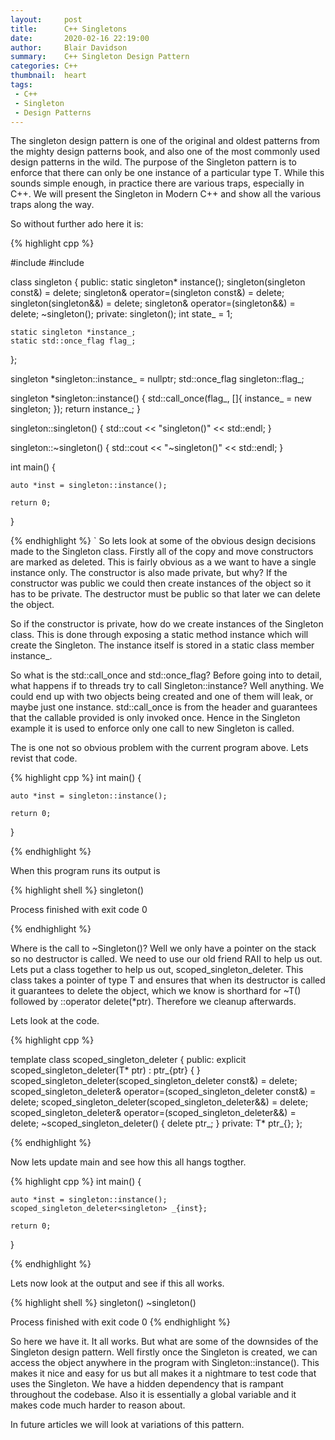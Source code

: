 ```yaml
---
layout:     post
title:      C++ Singletons
date:       2020-02-16 22:19:00
author:     Blair Davidson
summary:    C++ Singleton Design Pattern
categories: C++
thumbnail:  heart
tags:
 - C++
 - Singleton
 - Design Patterns
---
```

The singleton design pattern is one of the original and oldest patterns from the mighty design patterns book, and also one of the
most commonly used design patterns in the wild. The purpose of the Singleton pattern is to enforce that there can only
be one instance of a particular type T. While this sounds simple enough, in practice there are various traps, especially
in C++. We will present the Singleton in Modern C++ and show all the various traps along the way.

So without further ado here it is:

{% highlight cpp %}

#include <iostream>
#include <mutex>

class singleton {
public:
    static singleton* instance();
    singleton(singleton const&) = delete;
    singleton& operator=(singleton const&) = delete;
    singleton(singleton&&) = delete;
    singleton& operator=(singleton&&) = delete;
    ~singleton();
private:
    singleton();
    int state_ = 1;

    static singleton *instance_;
    static std::once_flag flag_;
};

singleton *singleton::instance_ = nullptr;
std::once_flag singleton::flag_;

singleton *singleton::instance() {
    std::call_once(flag_, []{
        instance_ = new singleton;
    });
    return instance_;
}

singleton::singleton() {
    std::cout << "singleton()" << std::endl;
}

singleton::~singleton() {
    std::cout << "~singleton()" << std::endl;
}

int main() {

    auto *inst = singleton::instance();

    return 0;
}

{% endhighlight %}
`
So lets look at some of the obvious design decisions made to the Singleton class. Firstly all of the copy and move
constructors are marked as deleted. This is fairly obvious as a we want to have a single instance only. The constructor
is also made private, but why? If the constructor was public we could then create instances of the object so it has to
be private. The destructor must be public so that later we can delete the object. 

So if the constructor is private, how do we create instances of the Singleton class. This is done through exposing a
static method instance which will create the Singleton. The instance itself is stored in a static class member
instance_. 

So what is the std::call_once and std::once_flag? Before going into to detail, what happens if to threads try to call
Singleton::instance? Well anything. We could end up with two objects being created and one of them will leak, or maybe
just one instance. std::call_once is from the header <mutex> and guarantees that the callable provided is only invoked
once. Hence in the Singleton example it is used to enforce only one call to new Singleton is called.

The is one not so obvious problem with the current program above. Lets revist that code.

{% highlight cpp %}
int main() {

    auto *inst = singleton::instance();

    return 0;
}

{% endhighlight %}

When this program runs its output is

{% highlight shell %}
singleton()

Process finished with exit code 0

{% endhighlight %}

Where is the call to ~Singleton()? Well we only have a pointer on the stack so no destructor is called. We need to use
our old friend RAII to help us out. Lets put a class together to help us out, scoped_singleton_deleter<T>. This class
takes a pointer of type T and ensures that when its destructor is called it guarantees to delete the object, which we
know is shorthard for ~T() followed by ::operator delete(*ptr). Therefore we cleanup afterwards.

Lets look at the code.

{% highlight cpp %}

template<typename T>
class scoped_singleton_deleter {
public:
    explicit scoped_singleton_deleter(T* ptr)
        : ptr_{ptr}
    {
    }
    scoped_singleton_deleter(scoped_singleton_deleter const&) = delete;
    scoped_singleton_deleter& operator=(scoped_singleton_deleter const&) = delete;
    scoped_singleton_deleter(scoped_singleton_deleter&&) = delete;
    scoped_singleton_deleter& operator=(scoped_singleton_deleter&&) = delete;
    ~scoped_singleton_deleter() {
        delete ptr_;
    }
private:
    T* ptr_{};
};

{% endhighlight %}

Now lets update main and see how this all hangs togther.

{% highlight cpp %}
int main() {

    auto *inst = singleton::instance();
    scoped_singleton_deleter<singleton> _{inst};

    return 0;
}

{% endhighlight %}

Lets now look at the output and see if this all works.

{% highlight shell %}
singleton()
~singleton()

Process finished with exit code 0
{% endhighlight %}

So here we have it. It all works. But what are some of the downsides of the Singleton design pattern. Well firstly once
the Singleton is created, we can access the object anywhere in the program with Singleton::instance(). This makes it
nice and easy for us but all makes it a nightmare to test code that uses the Singleton. We have a hidden dependency that
is rampant throughout the codebase. Also it is essentially a global variable and it makes code much harder to reason
about.

In future articles we will look at variations of this pattern.
